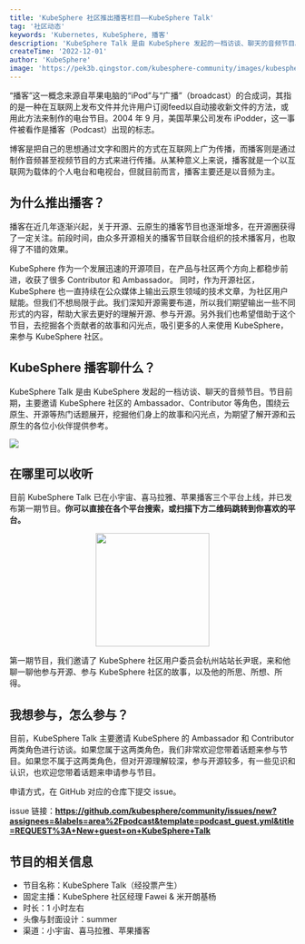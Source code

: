 ```yaml
---
title: 'KubeSphere 社区推出播客栏目——KubeSphere Talk'
tag: '社区动态'
keywords: 'Kubernetes, KubeSphere, 播客'
description: 'KubeSphere Talk 是由 KubeSphere 发起的一档访谈、聊天的音频节目。'
createTime: '2022-12-01'
author: 'KubeSphere'
image: 'https://pek3b.qingstor.com/kubesphere-community/images/kubesphere-talk-podcast-cover.png'
---
```


“播客”这一概念来源自苹果电脑的“iPod”与“广播”（broadcast）的合成词，其指的是一种在互联网上发布文件并允许用户订阅feed以自动接收新文件的方法，或用此方法来制作的电台节目。2004 年 9 月，美国苹果公司发布 iPodder，这一事件被看作是播客（Podcast）出现的标志。

博客是把自己的思想通过文字和图片的方式在互联网上广为传播，而播客则是通过制作音频甚至视频节目的方式来进行传播。从某种意义上来说，播客就是一个以互联网为载体的个人电台和电视台，但就目前而言，播客主要还是以音频为主。

## 为什么推出播客？

播客在近几年逐渐兴起，关于开源、云原生的播客节目也逐渐增多，在开源圈获得了一定关注。前段时间，由众多开源相关的播客节目联合组织的技术播客月，也取得了不错的效果。

KubeSphere 作为一个发展迅速的开源项目，在产品与社区两个方向上都稳步前进，收获了很多 Contributor 和 Ambassador。 同时，作为开源社区，KubeSphere 也一直持续在公众媒体上输出云原生领域的技术文章，为社区用户赋能。但我们不想局限于此。我们深知开源需要布道，所以我们期望输出一些不同形式的内容，帮助大家去更好的理解开源、参与开源。另外我们也希望借助于这个节目，去挖掘各个贡献者的故事和闪光点，吸引更多的人来使用 KubeSphere，来参与 KubeSphere 社区。

## KubeSphere 播客聊什么？

KubeSphere Talk 是由 KubeSphere 发起的一档访谈、聊天的音频节目。节目前期，主要邀请 KubeSphere 社区的 Ambassador、Contributor 等角色，围绕云原生、开源等热门话题展开，挖掘他们身上的故事和闪光点，为期望了解开源和云原生的各位小伙伴提供参考。

![](https://pek3b.qingstor.com/kubesphere-community/images/202211291543237.png)

## 在哪里可以收听

目前 KubeSphere Talk 已在小宇宙、喜马拉雅、苹果播客三个平台上线，并已发布第一期节目。**你可以直接在各个平台搜索，或扫描下方二维码跳转到你喜欢的平台。**

<div align=center>
<img src="https://pek3b.qingstor.com/kubesphere-community/images/202211291541054.png" width="200" height="200" />
</div>

第一期节目，我们邀请了 KubeSphere 社区用户委员会杭州站站长尹珉，来和他聊一聊他参与开源、参与 KubeSphere 社区的故事，以及他的所思、所想、所得。

## 我想参与，怎么参与？

目前，KubeSphere Talk 主要邀请 KubeSphere 的 Ambassador 和 Contributor 两类角色进行访谈。如果您属于这两类角色，我们非常欢迎您带着话题来参与节目。如果您不属于这两类角色，但对开源理解较深，参与开源较多，有一些见识和认识，也欢迎您带着话题来申请参与节目。

申请方式，在 GitHub 对应的仓库下提交 issue。

issue 链接：**https://github.com/kubesphere/community/issues/new?assignees=&labels=area%2Fpodcast&template=podcast_guest.yml&title=REQUEST%3A+New+guest+on+KubeSphere+Talk**

## 节目的相关信息

- 节目名称：KubeSphere Talk（经投票产生）
- 固定主播：KubeSphere 社区经理 Fawei & 米开朗基杨
- 时长：1 小时左右
- 头像与封面设计：summer
- 渠道：小宇宙、喜马拉雅、苹果播客